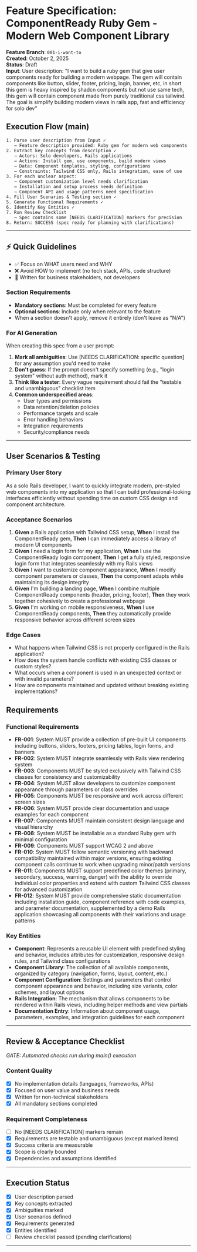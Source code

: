 # Feature Specification: ComponentReady Ruby Gem - Modern Web Component Library

**Feature Branch**: `001-i-want-to`  
**Created**: October 2, 2025  
**Status**: Draft  
**Input**: User description: "I want to build a ruby gem that give user components ready for building a modern webpage. The gem will contain components like button, slider, footer, pricing, login, banner, etc, in short this gem is heavy inspired by shadcn components but not use same tech, this gem will contain component made from purely traditional css tailwind. The goal is simplify building modern views in rails app, fast and efficiency for solo dev"

## Execution Flow (main)
```
1. Parse user description from Input ✓
   → Feature description provided: Ruby gem for modern web components
2. Extract key concepts from description ✓
   → Actors: Solo developers, Rails applications
   → Actions: Install gem, use components, build modern views
   → Data: Component templates, styling, configurations
   → Constraints: Tailwind CSS only, Rails integration, ease of use
3. For each unclear aspect:
   → Component customization level needs clarification
   → Installation and setup process needs definition
   → Component API and usage patterns need specification
4. Fill User Scenarios & Testing section ✓
5. Generate Functional Requirements ✓
6. Identify Key Entities ✓
7. Run Review Checklist
   → Spec contains some [NEEDS CLARIFICATION] markers for precision
8. Return: SUCCESS (spec ready for planning with clarifications)
```

---

## ⚡ Quick Guidelines
- ✅ Focus on WHAT users need and WHY
- ❌ Avoid HOW to implement (no tech stack, APIs, code structure)
- 👥 Written for business stakeholders, not developers

### Section Requirements
- **Mandatory sections**: Must be completed for every feature
- **Optional sections**: Include only when relevant to the feature
- When a section doesn't apply, remove it entirely (don't leave as "N/A")

### For AI Generation
When creating this spec from a user prompt:
1. **Mark all ambiguities**: Use [NEEDS CLARIFICATION: specific question] for any assumption you'd need to make
2. **Don't guess**: If the prompt doesn't specify something (e.g., "login system" without auth method), mark it
3. **Think like a tester**: Every vague requirement should fail the "testable and unambiguous" checklist item
4. **Common underspecified areas**:
   - User types and permissions
   - Data retention/deletion policies  
   - Performance targets and scale
   - Error handling behaviors
   - Integration requirements
   - Security/compliance needs

---

## User Scenarios & Testing

### Primary User Story
As a solo Rails developer, I want to quickly integrate modern, pre-styled web components into my application so that I can build professional-looking interfaces efficiently without spending time on custom CSS design and component architecture.

### Acceptance Scenarios
1. **Given** a Rails application with Tailwind CSS setup, **When** I install the ComponentReady gem, **Then** I can immediately access a library of modern UI components
2. **Given** I need a login form for my application, **When** I use the ComponentReady login component, **Then** I get a fully styled, responsive login form that integrates seamlessly with my Rails views
3. **Given** I want to customize component appearance, **When** I modify component parameters or classes, **Then** the component adapts while maintaining its design integrity
4. **Given** I'm building a landing page, **When** I combine multiple ComponentReady components (header, pricing, footer), **Then** they work together cohesively to create a professional webpage
5. **Given** I'm working on mobile responsiveness, **When** I use ComponentReady components, **Then** they automatically provide responsive behavior across different screen sizes

### Edge Cases
- What happens when Tailwind CSS is not properly configured in the Rails application?
- How does the system handle conflicts with existing CSS classes or custom styles?
- What occurs when a component is used in an unexpected context or with invalid parameters?
- How are components maintained and updated without breaking existing implementations?

## Requirements

### Functional Requirements
- **FR-001**: System MUST provide a collection of pre-built UI components including buttons, sliders, footers, pricing tables, login forms, and banners
- **FR-002**: System MUST integrate seamlessly with Rails view rendering system
- **FR-003**: Components MUST be styled exclusively with Tailwind CSS classes for consistency and customizability
- **FR-004**: System MUST allow developers to customize component appearance through parameters or class overrides
- **FR-005**: Components MUST be responsive and work across different screen sizes
- **FR-006**: System MUST provide clear documentation and usage examples for each component
- **FR-007**: Components MUST maintain consistent design language and visual hierarchy
- **FR-008**: System MUST be installable as a standard Ruby gem with minimal configuration
- **FR-009**: Components MUST support WCAG 2 and above
- **FR-010**: System MUST follow semantic versioning with backward compatibility maintained within major versions, ensuring existing component calls continue to work when upgrading minor/patch versions
- **FR-011**: Components MUST support predefined color themes (primary, secondary, success, warning, danger) with the ability to override individual color properties and extend with custom Tailwind CSS classes for advanced customization
- **FR-012**:  System MUST provide comprehensive static documentation including installation guide, component reference with code examples, and parameter documentation, supplemented by a demo Rails application showcasing all components with their variations and usage patterns

### Key Entities
- **Component**: Represents a reusable UI element with predefined styling and behavior, includes attributes for customization, responsive design rules, and Tailwind class configurations
- **Component Library**: The collection of all available components, organized by category (navigation, forms, layout, content, etc.)
- **Component Configuration**: Settings and parameters that control component appearance and behavior, including size variants, color schemes, and layout options
- **Rails Integration**: The mechanism that allows components to be rendered within Rails views, including helper methods and view partials
- **Documentation Entry**: Information about component usage, parameters, examples, and integration guidelines for each component

---

## Review & Acceptance Checklist
*GATE: Automated checks run during main() execution*

### Content Quality
- [x] No implementation details (languages, frameworks, APIs)
- [x] Focused on user value and business needs
- [x] Written for non-technical stakeholders
- [x] All mandatory sections completed

### Requirement Completeness
- [ ] No [NEEDS CLARIFICATION] markers remain
- [x] Requirements are testable and unambiguous (except marked items)
- [x] Success criteria are measurable
- [x] Scope is clearly bounded
- [x] Dependencies and assumptions identified

---

## Execution Status

- [x] User description parsed
- [x] Key concepts extracted
- [x] Ambiguities marked
- [x] User scenarios defined
- [x] Requirements generated
- [x] Entities identified
- [ ] Review checklist passed (pending clarifications)

---
